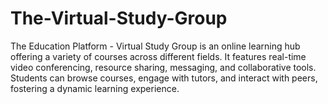 # The-Virtual-Study-Group
The Education Platform - Virtual Study Group is an online learning hub offering a variety of courses across different fields. It features real-time video conferencing, resource sharing, messaging, and collaborative tools. Students can browse courses, engage with tutors, and interact with peers, fostering a dynamic learning experience.
